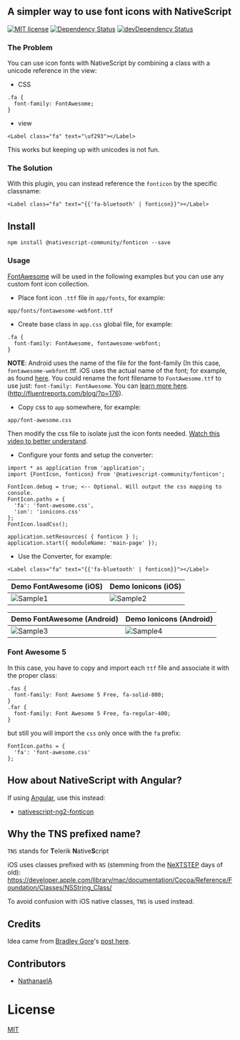 ## A simpler way to use font icons with NativeScript

[![MIT license](http://img.shields.io/badge/license-MIT-brightgreen.svg)](http://opensource.org/licenses/MIT)
[![Dependency Status](https://david-dm.org/nativescript-community/fonticon/status.svg)](https://david-dm.org/nativescript-community/fonticon#info=dependencies) [![devDependency Status](https://david-dm.org/nativescript-community/fonticon/dev-status.svg)](https://david-dm.org/nativescript-community/fonticon#info=devDependencies)

### The Problem

You can use icon fonts with NativeScript by combining a class with a unicode reference in the view:

* CSS
```
.fa {
  font-family: FontAwesome;
}
```

* view
```
<Label class="fa" text="\uf293"></Label>
```

This works but keeping up with unicodes is not fun.

### The Solution

With this plugin, you can instead reference the `fonticon` by the specific classname:

```
<Label class="fa" text="{{'fa-bluetooth' | fonticon}}"></Label> 
```

## Install

```
npm install @nativescript-community/fonticon --save
```

### Usage

[FontAwesome](https://fortawesome.github.io/Font-Awesome/) will be used in the following examples but you can use any custom font icon collection.

* Place font icon `.ttf` file in `app/fonts`, for example:
  
```
app/fonts/fontawesome-webfont.ttf
```

* Create base class in `app.css` global file, for example:

```
.fa {
  font-family: FontAwesome, fontawesome-webfont;
}
```

**NOTE**: Android uses the name of the file for the font-family (In this case, `fontawesome-webfont`.ttf. iOS uses the actual name of the font; for example, as found [here](https://github.com/FortAwesome/Font-Awesome/blob/master/css/font-awesome.css#L8). You could rename the font filename to `FontAwesome.ttf` to use just: `font-family: FontAwesome`. You can [learn more here](http://fluentreports.com/blog/?p=176).(http://fluentreports.com/blog/?p=176).

* Copy css to `app` somewhere, for example:

```
app/font-awesome.css
```

Then modify the css file to isolate just the icon fonts needed. [Watch this video to better understand](https://www.youtube.com/watch?v=qb2sk0XXQDw).

* Configure your fonts and setup the converter:

```
import * as application from 'application';
import {FontIcon, fonticon} from '@nativescript-community/fonticon';

FontIcon.debug = true; <-- Optional. Will output the css mapping to console.
FontIcon.paths = {
  'fa': 'font-awesome.css',
  'ion': 'ionicons.css'
};
FontIcon.loadCss();

application.setResources( { fonticon } );
application.start({ moduleName: 'main-page' });
```

* Use the Converter, for example:

```
<Label class="fa" text="{{'fa-bluetooth' | fonticon}}"></Label> 
``` 

Demo FontAwesome (iOS) |  Demo Ionicons (iOS)
-------- | ---------
![Sample1](https://cdn.filestackcontent.com/m6JyRO1fTsCHPohoZi5I?v=0) | ![Sample2](https://cdn.filestackcontent.com/jje2pehCRCeLDC8QHBmp?v=0)

Demo FontAwesome (Android) |  Demo Ionicons (Android)
-------- | -------
![Sample3](https://cdn.filestackcontent.com/lNCptx2aQisOa6p27iqb?v=0) | ![Sample4](https://cdn.filestackcontent.com/2ajSF92uQDusI37fEvQA?v=0)

### Font Awesome 5

In this case, you have to copy and import each `ttf` file and associate it with the proper class:

```
.fas {
  font-family: Font Awesome 5 Free, fa-solid-800;
}
.far {
  font-family: Font Awesome 5 Free, fa-regular-400;
}
```

but still you will import the `css` only once with the `fa` prefix:

```
FontIcon.paths = {
  'fa': 'font-awesome.css'
};
```

## How about NativeScript with Angular?

If using [Angular](https://angular.io/), use this instead:

* [nativescript-ng2-fonticon](https://github.com/NathanWalker/nativescript-ng2-fonticon)

## Why the TNS prefixed name?

`TNS` stands for **T**elerik **N**ative**S**cript

iOS uses classes prefixed with `NS` (stemming from the [NeXTSTEP](https://en.wikipedia.org/wiki/NeXTSTEP) days of old):
https://developer.apple.com/library/mac/documentation/Cocoa/Reference/Foundation/Classes/NSString_Class/

To avoid confusion with iOS native classes, `TNS` is used instead.

## Credits

Idea came from [Bradley Gore](https://github.com/bradleygore)'s [post here](http://www.blog.bradleygore.com/2016/03/28/font-icons-in-nativescript/).

## Contributors

- [NathanaelA](https://github.com/NathanaelA)

# License

[MIT](/LICENSE)
